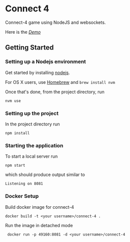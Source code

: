 # Connect 4

Connect-4 game using NodeJS and websockets.

Here is the [*Demo*](https://connect-4-x.herokuapp.com)

## Getting Started

### Setting up a Nodejs environment

Get started by installing [nodejs](http://www.nodejs.org).

For OS X users, use [Homebrew](http://brew.sh) and `brew install nvm`

Once that's done, from the project directory, run

```
nvm use
```

### Setting up the project

In the project directory run

```
npm install
```

### Starting the application

To start a local server run

```
npm start
```

which should produce output similar to

```
Listening on 8081
```

### Docker Setup
Build docker image for connect-4

```
docker build -t <your username>/connect-4 .
```
Run the image in detached mode

```
 docker run -p 49160:8081 -d <your username>/connect-4
 ```

